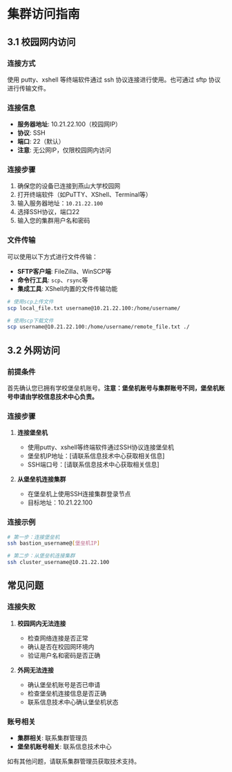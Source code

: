 # 集群访问指南

## 3.1 校园网内访问

### 连接方式

使用 putty、xshell 等终端软件通过 ssh 协议连接进行使用。也可通过 sftp 协议进行传输文件。

### 连接信息

- **服务器地址**: 10.21.22.100（校园网IP）
- **协议**: SSH
- **端口**: 22（默认）
- **注意**: 无公网IP，仅限校园网内访问

### 连接步骤

1. 确保您的设备已连接到燕山大学校园网
2. 打开终端软件（如PuTTY、XShell、Terminal等）
3. 输入服务器地址：`10.21.22.100`
4. 选择SSH协议，端口22
5. 输入您的集群用户名和密码

### 文件传输

可以使用以下方式进行文件传输：

- **SFTP客户端**: FileZilla、WinSCP等
- **命令行工具**: `scp`、`rsync`等
- **集成工具**: XShell内置的文件传输功能

```bash
# 使用scp上传文件
scp local_file.txt username@10.21.22.100:/home/username/

# 使用scp下载文件
scp username@10.21.22.100:/home/username/remote_file.txt ./
```

## 3.2 外网访问

### 前提条件

首先确认您已拥有学校堡垒机账号。**注意：堡垒机账号与集群账号不同，堡垒机账号申请由学校信息技术中心负责。**

### 连接步骤

1. **连接堡垒机**
   - 使用putty、xshell等终端软件通过SSH协议连接堡垒机
   - 堡垒机IP地址：[请联系信息技术中心获取相关信息]
   - SSH端口号：[请联系信息技术中心获取相关信息]

2. **从堡垒机连接集群**
   - 在堡垒机上使用SSH连接集群登录节点
   - 目标地址：10.21.22.100

### 连接示例

```bash
# 第一步：连接堡垒机
ssh bastion_username@[堡垒机IP]

# 第二步：从堡垒机连接集群
ssh cluster_username@10.21.22.100
```

## 常见问题

### 连接失败

1. **校园网内无法连接**
   - 检查网络连接是否正常
   - 确认是否在校园网环境内
   - 验证用户名和密码是否正确

2. **外网无法连接**
   - 确认堡垒机账号是否已申请
   - 检查堡垒机连接信息是否正确
   - 联系信息技术中心确认堡垒机状态

### 账号相关

- **集群相关**: 联系集群管理员
- **堡垒机账号相关**: 联系信息技术中心

如有其他问题，请联系集群管理员获取技术支持。